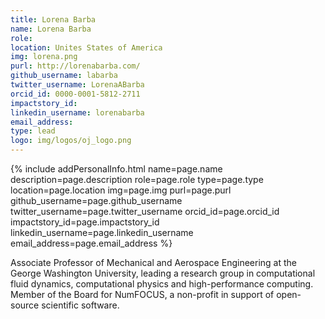 ```yaml
---
title: Lorena Barba
name: Lorena Barba
role:
location: Unites States of America
img: lorena.png
purl: http://lorenabarba.com/
github_username: labarba
twitter_username: LorenaABarba
orcid_id: 0000-0001-5812-2711
impactstory_id:
linkedin_username: lorenabarba
email_address:
type: lead
logo: img/logos/oj_logo.png
---
```


<!--HTML / LIQUID stuff to render picture and links  -->
{% include addPersonalInfo.html name=page.name description=page.description role=page.role type=page.type location=page.location img=page.img purl=page.purl github_username=page.github_username twitter_username=page.twitter_username orcid_id=page.orcid_id impactstory_id=page.impactstory_id linkedin_username=page.linkedin_username email_address=page.email_address %}

<!-- START OF FREE MARKDOWN  -->
Associate Professor of Mechanical and Aerospace Engineering at the George Washington University, leading a research group in computational fluid dynamics, computational physics and high-performance computing. Member of the Board for NumFOCUS, a non-profit in support of open-source scientific software. 
